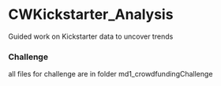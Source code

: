 # CWKickstarter_Analysis
Guided work on Kickstarter data to uncover trends
### Challenge
  all files for challenge are in folder md1_crowdfundingChallenge
